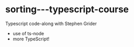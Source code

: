 # sorting---typescript-course
Typescript code-along with Stephen Grider

- use of ts-node
- more TypeScript!
